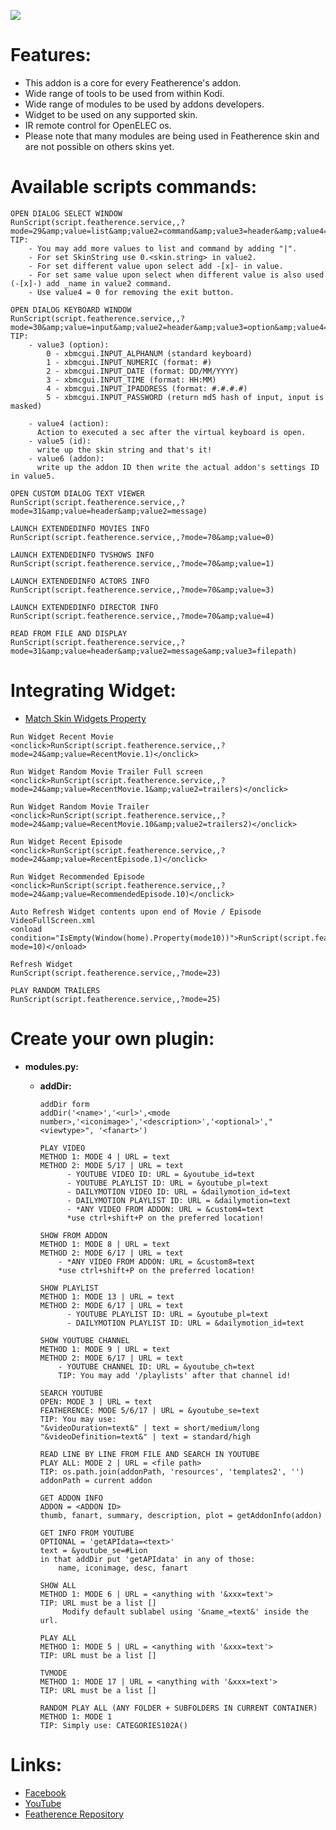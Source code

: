 ![](http://i.imgur.com/zfdrpSG.png)

# **Features:**

* This addon is a core for every Featherence's addon.
* Wide range of tools to be used from within Kodi.
* Wide range of modules to be used by addons developers.
* Widget to be used on any supported skin.
* IR remote control for OpenELEC os.
* Please note that many modules are being used in Featherence skin and are not possible on others skins yet.


# **Available scripts commands:**


```
OPEN DIALOG SELECT WINDOW
RunScript(script.featherence.service,,?mode=29&amp;value=list&amp;value2=command&amp;value3=header&amp;value4=1)
TIP:
	- You may add more values to list and command by adding "|".
	- For set SkinString use 0.<skin.string> in value2.
	- For set different value upon select add -[x]- in value.
	- For set same value upon select when different value is also used (-[x]-) add _name in value2 command.
	- Use value4 = 0 for removing the exit button.
```

```
OPEN DIALOG KEYBOARD WINDOW
RunScript(script.featherence.service,,?mode=30&amp;value=input&amp;value2=header&amp;value3=option&amp;value4=action&amp;value5=id&amp;value6=addon)
TIP:
	- value3 (option):
		0 - xbmcgui.INPUT_ALPHANUM (standard keyboard)
		1 - xbmcgui.INPUT_NUMERIC (format: #)
		2 - xbmcgui.INPUT_DATE (format: DD/MM/YYYY)
		3 - xbmcgui.INPUT_TIME (format: HH:MM)
		4 - xbmcgui.INPUT_IPADDRESS (format: #.#.#.#)
		5 - xbmcgui.INPUT_PASSWORD (return md5 hash of input, input is masked)
		
	- value4 (action):
	  Action to executed a sec after the virtual keyboard is open. 
	- value5 (id):
	  write up the skin string and that's it!
	- value6 (addon):
	  write up the addon ID then write the actual addon's settings ID in value5.
```

```
OPEN CUSTOM DIALOG TEXT VIEWER
RunScript(script.featherence.service,,?mode=31&amp;value=header&amp;value2=message)
```

```
LAUNCH EXTENDEDINFO MOVIES INFO
RunScript(script.featherence.service,,?mode=70&amp;value=0)
```

```
LAUNCH EXTENDEDINFO TVSHOWS INFO
RunScript(script.featherence.service,,?mode=70&amp;value=1)
```

```
LAUNCH EXTENDEDINFO ACTORS INFO
RunScript(script.featherence.service,,?mode=70&amp;value=3)
```

```
LAUNCH EXTENDEDINFO DIRECTOR INFO
RunScript(script.featherence.service,,?mode=70&amp;value=4)
```

```
READ FROM FILE AND DISPLAY
RunScript(script.featherence.service,,?mode=31&amp;value=header&amp;value2=message&amp;value3=filepath)
```

# **Integrating Widget:**
* [Match Skin Widgets Property](http://kodi.wiki/view/Add-on:Skin_Widgets)

```
Run Widget Recent Movie
<onclick>RunScript(script.featherence.service,,?mode=24&amp;value=RecentMovie.1)</onclick>
```

```
Run Widget Random Movie Trailer Full screen
<onclick>RunScript(script.featherence.service,,?mode=24&amp;value=RecentMovie.1&amp;value2=trailers)</onclick>
```

```
Run Widget Random Movie Trailer
<onclick>RunScript(script.featherence.service,,?mode=24&amp;value=RecentMovie.10&amp;value2=trailers2)</onclick>
```

```
Run Widget Recent Episode
<onclick>RunScript(script.featherence.service,,?mode=24&amp;value=RecentEpisode.1)</onclick>
```

```
Run Widget Recommended Episode
<onclick>RunScript(script.featherence.service,,?mode=24&amp;value=RecommendedEpisode.10)</onclick>
```

```
Auto Refresh Widget contents upon end of Movie / Episode
VideoFullScreen.xml
<onload condition="IsEmpty(Window(home).Property(mode10))">RunScript(script.featherence.service,,?mode=10)</onload>
```

```
Refresh Widget
RunScript(script.featherence.service,,?mode=23)
```

```
PLAY RANDOM TRAILERS
RunScript(script.featherence.service,,?mode=25)
```

# **Create your own plugin:**
* **modules.py:**
  * **addDir:**
	```
	addDir form
	addDir('<name>','<url>',<mode number>,'<iconimage>','<description>','<optional>',"<viewtype>", '<fanart>')
	```
	
	```
	PLAY VIDEO
	METHOD 1: MODE 4 | URL = text
	METHOD 2: MODE 5/17 | URL = text
		  - YOUTUBE VIDEO ID: URL = &youtube_id=text
		  - YOUTUBE PLAYLIST ID: URL = &youtube_pl=text
		  - DAILYMOTION VIDEO ID: URL = &dailymotion_id=text
		  - DAILYMOTION PLAYLIST ID: URL = &dailymotion=text
		  - *ANY VIDEO FROM ADDON: URL = &custom4=text
		  *use ctrl+shift+P on the preferred location!
	```
	
	```
	SHOW FROM ADDON
	METHOD 1: MODE 8 | URL = text
	METHOD 2: MODE 6/17 | URL = text
		- *ANY VIDEO FROM ADDON: URL = &custom8=text
		*use ctrl+shift+P on the preferred location!
	```
	
	```
	SHOW PLAYLIST
	METHOD 1: MODE 13 | URL = text
	METHOD 2: MODE 6/17 | URL = text
		  - YOUTUBE PLAYLIST ID: URL = &youtube_pl=text
		  - DAILYMOTION PLAYLIST ID: URL = &dailymotion_id=text
	```
	
	```
	SHOW YOUTUBE CHANNEL
	METHOD 1: MODE 9 | URL = text
	METHOD 2: MODE 6/17 | URL = text
		- YOUTUBE CHANNEL ID: URL = &youtube_ch=text
		TIP: You may add '/playlists' after that channel id!
	```
	
	```
	SEARCH YOUTUBE
	OPEN: MODE 3 | URL = text
	FEATHERENCE: MODE 5/6/17 | URL = &youtube_se=text
	TIP: You may use:
	"&videoDuration=text&" | text = short/medium/long
	"&videoDefinition=text&" | text = standard/high
	```
	
	```
	READ LINE BY LINE FROM FILE AND SEARCH IN YOUTUBE
	PLAY ALL: MODE 2 | URL = <file path>
	TIP: os.path.join(addonPath, 'resources', 'templates2', '')
	addonPath = current addon
	```
	
	```
	GET ADDON INFO
	ADDON = <ADDON ID>
	thumb, fanart, summary, description, plot = getAddonInfo(addon)
	```
	
	```
	GET INFO FROM YOUTUBE
	OPTIONAL = 'getAPIdata=<text>'
	text = &youtube_se=#Lion
	in that addDir put 'getAPIdata' in any of those:
		name, iconimage, desc, fanart
	```
	
	```
	SHOW ALL
	METHOD 1: MODE 6 | URL = <anything with '&xxx=text'>
	TIP: URL must be a list []
	     Modify default sublabel using '&name_=text&' inside the url.
	```
	
	```
	PLAY ALL
	METHOD 1: MODE 5 | URL = <anything with '&xxx=text'>
	TIP: URL must be a list []
	```
	
	```
	TVMODE
	METHOD 1: MODE 17 | URL = <anything with '&xxx=text'>
	TIP: URL must be a list []
	```
	
	```
	RANDOM PLAY ALL (ANY FOLDER + SUBFOLDERS IN CURRENT CONTAINER)
	METHOD 1: MODE 1
	TIP: Simply use: CATEGORIES102A()
	```
	
# **Links:**

* [Facebook](https://www.facebook.com/groups/featherence/)
* [YouTube](https://www.youtube.com/user/finalmakerr)
* [Featherence Repository](https://github.com/finalmakerr/featherence/raw/master/repository.featherence/repository.featherence-1.1.0.zip)
